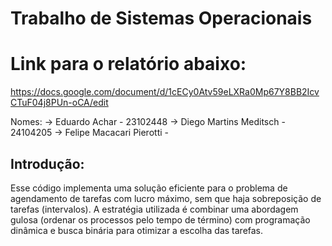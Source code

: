 # Trabalho de Sistemas Operacionais

# Link para o relatório abaixo:

https://docs.google.com/document/d/1cECy0Atv59eLXRa0Mp67Y8BB2IcvCTuF04j8PUn-oCA/edit

Nomes:      -> Eduardo Achar - 23102448
            -> Diego Martins Meditsch - 24104205
            -> Felipe Macacari Pierotti - 



## Introdução:
Esse código implementa uma solução eficiente para o problema de agendamento de tarefas com lucro máximo, sem que haja sobreposição de tarefas (intervalos). A estratégia utilizada é combinar uma abordagem gulosa (ordenar os processos pelo tempo de término) com programação dinâmica e busca binária para otimizar a escolha das tarefas.

